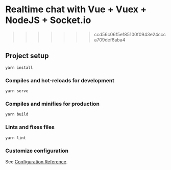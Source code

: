 
# Realtime chat with Vue + Vuex + NodeJS + Socket.io
>>>>>>> ccd56c06f5ef85100f0943e24ccca709def6aba4

## Project setup
```
yarn install
```

### Compiles and hot-reloads for development
```
yarn serve
```

### Compiles and minifies for production
```
yarn build
```

### Lints and fixes files
```
yarn lint
```

### Customize configuration
See [Configuration Reference](https://cli.vuejs.org/config/).
